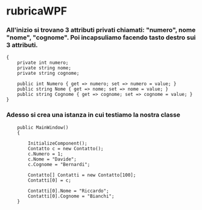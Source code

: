 # rubricaWPF

### All'inizio si trovano 3 attributi privati chiamati: "numero", nome "nome", "cognome". Poi incapsuliamo facendo tasto destro sui 3 attributi.

  
    {
        private int numero;
        private string nome;
        private string cognome;

        public int Numero { get => numero; set => numero = value; }
        public string Nome { get => nome; set => nome = value; }
        public string Cognome { get => cognome; set => cognome = value; }
    }

### Adesso si crea una istanza in cui testiamo la nostra classe

        public MainWindow()
        {
        
            InitializeComponent();
            Contatto c = new Contatto();
            c.Numero = 1;
            c.Nome = "Davide";
            c.Cognome = "Bernardi";

            Contatto[] Contatti = new Contatto[100];
            Contatti[0] = c;

            Contatti[0].Nome = "Riccardo";
            Contatti[0].Cognome = "Bianchi";
        }
    


